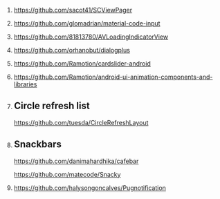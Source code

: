 1. https://github.com/sacot41/SCViewPager
2. https://github.com/glomadrian/material-code-input
3. https://github.com/81813780/AVLoadingIndicatorView
4. https://github.com/orhanobut/dialogplus
5. https://github.com/Ramotion/cardslider-android
6. https://github.com/Ramotion/android-ui-animation-components-and-libraries
8. ## Circle refresh list

   https://github.com/tuesda/CircleRefreshLayout
   
9. ## Snackbars

   https://github.com/danimahardhika/cafebar
   
   https://github.com/matecode/Snacky
10. https://github.com/halysongoncalves/Pugnotification   
   

